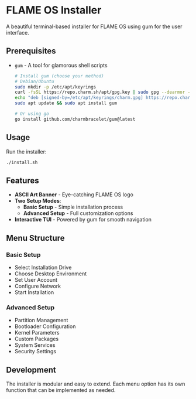 # FLAME OS Installer

A beautiful terminal-based installer for FLAME OS using gum for the user interface.

## Prerequisites

- `gum` - A tool for glamorous shell scripts
  ```bash
  # Install gum (choose your method)
  # Debian/Ubuntu
  sudo mkdir -p /etc/apt/keyrings
  curl -fsSL https://repo.charm.sh/apt/gpg.key | sudo gpg --dearmor -o /etc/apt/keyrings/charm.gpg
  echo "deb [signed-by=/etc/apt/keyrings/charm.gpg] https://repo.charm.sh/apt/ * *" | sudo tee /etc/apt/sources.list.d/charm.list
  sudo apt update && sudo apt install gum
  
  # Or using go
  go install github.com/charmbracelet/gum@latest
  ```

## Usage

Run the installer:
```bash
./install.sh
```

## Features

- **ASCII Art Banner** - Eye-catching FLAME OS logo
- **Two Setup Modes**:
  - **Basic Setup** - Simple installation process
  - **Advanced Setup** - Full customization options
- **Interactive TUI** - Powered by gum for smooth navigation

## Menu Structure

### Basic Setup
- Select Installation Drive
- Choose Desktop Environment  
- Set User Account
- Configure Network
- Start Installation

### Advanced Setup
- Partition Management
- Bootloader Configuration
- Kernel Parameters
- Custom Packages
- System Services
- Security Settings

## Development

The installer is modular and easy to extend. Each menu option has its own function that can be implemented as needed.
